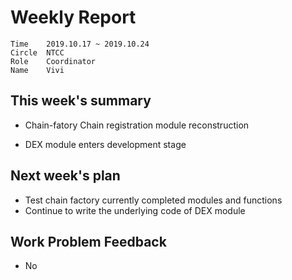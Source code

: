 # Weekly Report 
```
Time	2019.10.17 ~ 2019.10.24
Circle	NTCC
Role	Coordinator
Name	Vivi
```
## This week's summary 
- Chain-fatory Chain registration module reconstruction

- DEX module enters development stage

  
## Next week's plan
- Test chain factory currently completed modules and functions
- Continue to write the underlying code of DEX module

## Work Problem Feedback
- No

